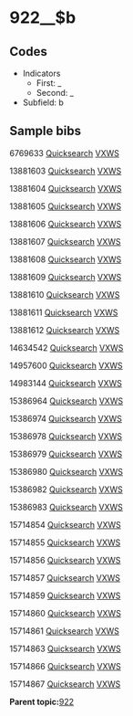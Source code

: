 # 922\_\_$b

## Codes

-   Indicators
    -   First: \_
    -   Second: \_
-   Subfield: b

## Sample bibs

6769633 [Quicksearch](https://search.library.yale.edu/catalog/6769633) [VXWS](http://prodorbis.library.yale.edu:7014/vxws/GetHoldingsService?bibId=6769633)

13881603 [Quicksearch](https://search.library.yale.edu/catalog/13881603) [VXWS](http://prodorbis.library.yale.edu:7014/vxws/GetHoldingsService?bibId=13881603)

13881604 [Quicksearch](https://search.library.yale.edu/catalog/13881604) [VXWS](http://prodorbis.library.yale.edu:7014/vxws/GetHoldingsService?bibId=13881604)

13881605 [Quicksearch](https://search.library.yale.edu/catalog/13881605) [VXWS](http://prodorbis.library.yale.edu:7014/vxws/GetHoldingsService?bibId=13881605)

13881606 [Quicksearch](https://search.library.yale.edu/catalog/13881606) [VXWS](http://prodorbis.library.yale.edu:7014/vxws/GetHoldingsService?bibId=13881606)

13881607 [Quicksearch](https://search.library.yale.edu/catalog/13881607) [VXWS](http://prodorbis.library.yale.edu:7014/vxws/GetHoldingsService?bibId=13881607)

13881608 [Quicksearch](https://search.library.yale.edu/catalog/13881608) [VXWS](http://prodorbis.library.yale.edu:7014/vxws/GetHoldingsService?bibId=13881608)

13881609 [Quicksearch](https://search.library.yale.edu/catalog/13881609) [VXWS](http://prodorbis.library.yale.edu:7014/vxws/GetHoldingsService?bibId=13881609)

13881610 [Quicksearch](https://search.library.yale.edu/catalog/13881610) [VXWS](http://prodorbis.library.yale.edu:7014/vxws/GetHoldingsService?bibId=13881610)

13881611 [Quicksearch](https://search.library.yale.edu/catalog/13881611) [VXWS](http://prodorbis.library.yale.edu:7014/vxws/GetHoldingsService?bibId=13881611)

13881612 [Quicksearch](https://search.library.yale.edu/catalog/13881612) [VXWS](http://prodorbis.library.yale.edu:7014/vxws/GetHoldingsService?bibId=13881612)

14634542 [Quicksearch](https://search.library.yale.edu/catalog/14634542) [VXWS](http://prodorbis.library.yale.edu:7014/vxws/GetHoldingsService?bibId=14634542)

14957600 [Quicksearch](https://search.library.yale.edu/catalog/14957600) [VXWS](http://prodorbis.library.yale.edu:7014/vxws/GetHoldingsService?bibId=14957600)

14983144 [Quicksearch](https://search.library.yale.edu/catalog/14983144) [VXWS](http://prodorbis.library.yale.edu:7014/vxws/GetHoldingsService?bibId=14983144)

15386964 [Quicksearch](https://search.library.yale.edu/catalog/15386964) [VXWS](http://prodorbis.library.yale.edu:7014/vxws/GetHoldingsService?bibId=15386964)

15386974 [Quicksearch](https://search.library.yale.edu/catalog/15386974) [VXWS](http://prodorbis.library.yale.edu:7014/vxws/GetHoldingsService?bibId=15386974)

15386978 [Quicksearch](https://search.library.yale.edu/catalog/15386978) [VXWS](http://prodorbis.library.yale.edu:7014/vxws/GetHoldingsService?bibId=15386978)

15386979 [Quicksearch](https://search.library.yale.edu/catalog/15386979) [VXWS](http://prodorbis.library.yale.edu:7014/vxws/GetHoldingsService?bibId=15386979)

15386980 [Quicksearch](https://search.library.yale.edu/catalog/15386980) [VXWS](http://prodorbis.library.yale.edu:7014/vxws/GetHoldingsService?bibId=15386980)

15386982 [Quicksearch](https://search.library.yale.edu/catalog/15386982) [VXWS](http://prodorbis.library.yale.edu:7014/vxws/GetHoldingsService?bibId=15386982)

15386983 [Quicksearch](https://search.library.yale.edu/catalog/15386983) [VXWS](http://prodorbis.library.yale.edu:7014/vxws/GetHoldingsService?bibId=15386983)

15714854 [Quicksearch](https://search.library.yale.edu/catalog/15714854) [VXWS](http://prodorbis.library.yale.edu:7014/vxws/GetHoldingsService?bibId=15714854)

15714855 [Quicksearch](https://search.library.yale.edu/catalog/15714855) [VXWS](http://prodorbis.library.yale.edu:7014/vxws/GetHoldingsService?bibId=15714855)

15714856 [Quicksearch](https://search.library.yale.edu/catalog/15714856) [VXWS](http://prodorbis.library.yale.edu:7014/vxws/GetHoldingsService?bibId=15714856)

15714857 [Quicksearch](https://search.library.yale.edu/catalog/15714857) [VXWS](http://prodorbis.library.yale.edu:7014/vxws/GetHoldingsService?bibId=15714857)

15714859 [Quicksearch](https://search.library.yale.edu/catalog/15714859) [VXWS](http://prodorbis.library.yale.edu:7014/vxws/GetHoldingsService?bibId=15714859)

15714860 [Quicksearch](https://search.library.yale.edu/catalog/15714860) [VXWS](http://prodorbis.library.yale.edu:7014/vxws/GetHoldingsService?bibId=15714860)

15714861 [Quicksearch](https://search.library.yale.edu/catalog/15714861) [VXWS](http://prodorbis.library.yale.edu:7014/vxws/GetHoldingsService?bibId=15714861)

15714863 [Quicksearch](https://search.library.yale.edu/catalog/15714863) [VXWS](http://prodorbis.library.yale.edu:7014/vxws/GetHoldingsService?bibId=15714863)

15714866 [Quicksearch](https://search.library.yale.edu/catalog/15714866) [VXWS](http://prodorbis.library.yale.edu:7014/vxws/GetHoldingsService?bibId=15714866)

15714867 [Quicksearch](https://search.library.yale.edu/catalog/15714867) [VXWS](http://prodorbis.library.yale.edu:7014/vxws/GetHoldingsService?bibId=15714867)

**Parent topic:**[922](../../tags/922/922.md)

